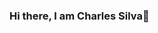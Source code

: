 ### Hi there, I am Charles Silva👋

<!--
**CharlesSilva22/CharlesSilva22** is a ✨ _special_ ✨ repository because its `README.md` (this file) appears on your GitHub profile.

Here are some ideas to get you started:

- 🔭 I’m currently working on School
- 🌱 I’m currently learning Computer Engineering
- 👯 I’m looking to collaborate on ...
- 🤔 I’m looking for help with coding problems
- 💬 Ask me about life
- 📫 How to reach me: ...
- 😄 Pronouns: ...
- ⚡ Fun fact: I sleep 2-4 hours
-->
